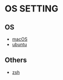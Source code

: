 # OS SETTING

## OS
- [macOS](macos/installation.md)
- [ubuntu](ubuntu/installation.md)

## Others
- [zsh](others/zsh.md)